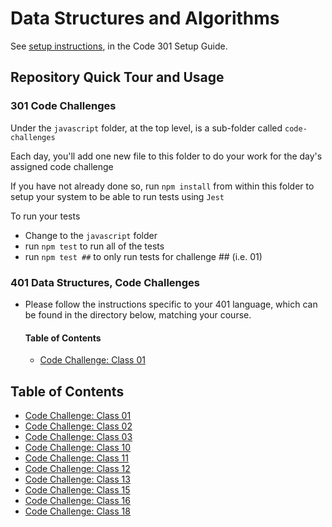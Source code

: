 # Data Structures and Algorithms

See [setup instructions](https://codefellows.github.io/setup-guide/code-301/3-code-challenges), in the Code 301 Setup Guide.

## Repository Quick Tour and Usage

### 301 Code Challenges

Under the `javascript` folder, at the top level, is a sub-folder called `code-challenges`

Each day, you'll add one new file to this folder to do your work for the day's assigned code challenge

If you have not already done so, run `npm install` from within this folder to setup your system to be able to run tests using `Jest`

To run your tests

- Change to the `javascript` folder
- run `npm test` to run all of the tests
- run `npm test ##` to only run tests for challenge ## (i.e. 01)

### 401 Data Structures, Code Challenges

- Please follow the instructions specific to your 401 language, which can be found in the directory below, matching your course.

  #### **Table of Contents**

  * [Code Challenge: Class 01](./javascript/array-reverse/README.md)
## **Table of Contents**

* [Code Challenge: Class 01](./javascript/code-challenges/array-reverse/README.md)
* [Code Challenge: Class 02](./javascript/code-challenges/array-insert-shift/README.md)
* [Code Challenge: Class 03](./javascript/code-challenges/array-binary-search/README.md)
* [Code Challenge: Class 10](./javascript/code-challenges/code-401/challenge-10/README.md)
* [Code Challenge: Class 11](./javascript/code-challenges/code-401/challenge-11/README.md)
* [Code Challenge: Class 12](./javascript/code-challenges/code-401/challenge-12/README.md)
* [Code Challenge: Class 13](./javascript/code-challenges/code-401/challenge-13/README.md)
* [Code Challenge: Class 15](./javascript/code-challenges/code-401/challenge-15/README.md)
* [Code Challenge: Class 16](./javascript/code-challenges/code-401/challenge-16/README.md)
* [Code Challenge: Class 18](./javascript/code-challenges/code-401/challenge-18/README.md)

